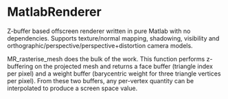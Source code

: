 # MatlabRenderer
Z-buffer based offscreen renderer written in pure Matlab with no dependencies. Supports texture/normal mapping, shadowing, visibility and orthographic/perspective/perspective+distortion camera models.

MR_rasterise_mesh does the bulk of the work. This function performs z-buffering on the projected mesh and returns a face buffer (triangle index per pixel) and a weight buffer (barycentric weight for three triangle vertices per pixel). From these two buffers, any per-vertex quantity can be interpolated to produce a screen space value.
